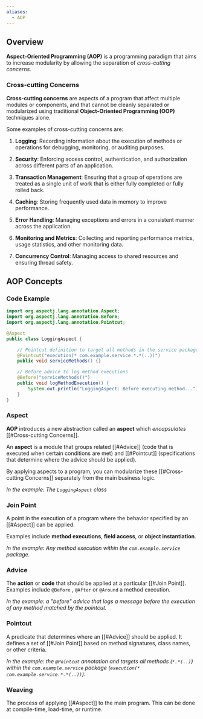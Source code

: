 ```yaml
---
aliases:
  - AOP
---
```

## Overview

**Aspect-Oriented Programming (AOP)** is a programming paradigm that aims to increase modularity by allowing the separation of *cross-cutting concerns*.

### Cross-cutting Concerns

**Cross-cutting concerns** are aspects of a program that affect multiple modules or components, and that cannot be cleanly separated or modularized using traditional **Object-Oriented Programming (OOP)** techniques alone.

Some examples of cross-cutting concerns are:

1. **Logging**: Recording information about the execution of methods or operations for debugging, monitoring, or auditing purposes.
    
2. **Security**: Enforcing access control, authentication, and authorization across different parts of an application.
    
3. **Transaction Management**: Ensuring that a group of operations are treated as a single unit of work that is either fully completed or fully rolled back.
    
4. **Caching**: Storing frequently used data in memory to improve performance.
    
5. **Error Handling**: Managing exceptions and errors in a consistent manner across the application.
    
6. **Monitoring and Metrics**: Collecting and reporting performance metrics, usage statistics, and other monitoring data.
    
7. **Concurrency Control**: Managing access to shared resources and ensuring thread safety.

## AOP Concepts

### Code Example

```java
import org.aspectj.lang.annotation.Aspect;
import org.aspectj.lang.annotation.Before;
import org.aspectj.lang.annotation.Pointcut;

@Aspect
public class LoggingAspect {

    // Pointcut definition to target all methods in the service package
    @Pointcut("execution(* com.example.service.*.*(..))")
    public void serviceMethods() {}

    // Before advice to log method executions
    @Before("serviceMethods()")
    public void logMethodExecution() {
        System.out.println("LoggingAspect: Before executing method...");
    }
}
```

### Aspect

**AOP** introduces a new abstraction called an **aspect** which *encapsulates* [[#Cross-cutting Concerns]].

An **aspect** is a module that groups related [[#Advice]] (code that is executed when certain conditions are met) and [[#Pointcut]] (specifications that determine where the advice should be applied).

By applying aspects to a program, you can modularize these [[#Cross-cutting Concerns]] separately from the main business logic.

*In the example: The `LoggingAspect` class*

### Join Point

A point in the execution of a program where the behavior specified by an [[#Aspect]] can be applied. 

Examples include **method executions**, **field access**, or **object instantiation**.

*In the example: Any method execution within the `com.example.service` package.*

### Advice

The **action** or **code** that should be applied at a particular [[#Join Point]]. Examples include `@Before` , `@After` or `@Around` a method execution.

*In the example: a "before" advice that logs a message before the execution of any method matched by the pointcut.*

### Pointcut

A predicate that determines where an [[#Advice]] should be applied. It defines a set of [[#Join Point]] based on method signatures, class names, or other criteria.

*In the example: the `@Pointcut` annotation and targets all methods (`*.*(..)`) within the `com.example.service` package (`execution(* com.example.service.*.*(..))`).*

### Weaving

The process of applying [[#Aspect]] to the main program. This can be done at compile-time, load-time, or runtime.

